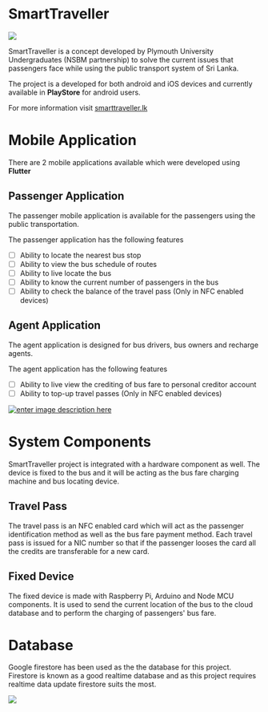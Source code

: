 # SmartTraveller


![](https://smarttraveller.lk/images/logos/logo-app.png)

SmartTraveller is a concept developed by Plymouth University Undergraduates (NSBM partnership)  to solve the current issues that passengers face while using the public transport system of Sri Lanka.

The project is a  developed for both android and iOS devices and currently available in **PlayStore** for android users. 

For more information visit [smarttraveller.lk](https://smarttraveller.lk/)

# Mobile Application

There are 2 mobile applications available which were developed using **Flutter**

## Passenger Application

The passenger mobile application is available for the passengers using the public transportation.  

The passenger application has the following features

 - [ ] Ability to locate the nearest bus stop
 - [ ] Ability to view the bus schedule of routes
 - [ ] Ability to live locate the bus
 - [ ] Ability to know the current number of passengers in the bus
 - [ ] Ability to check the balance of the travel pass (Only in NFC enabled devices)

## Agent Application

The agent application is designed for bus drivers, bus owners and recharge agents.

The agent application has the following features

 - [ ] Ability to live view the crediting of bus fare to personal creditor account
 - [ ] Ability to top-up travel passes  (Only in NFC enabled devices)

[
![enter image description here](https://freeiconshop.com/wp-content/uploads/edd/google-play-badge-128x128.png)
](playstoe)



# System Components

SmartTraveller project is integrated with a hardware component as well. The device is fixed to the bus and it will be acting as the bus fare charging machine and bus locating device.


## Travel Pass

The travel pass is an NFC enabled card which will act as the passenger identification method as well as the bus fare payment method. Each travel pass is issued for a NIC number so that if the passenger looses the card all the credits are transferable for a new card. 

## Fixed Device

The fixed device is made with Raspberry Pi, Arduino and Node MCU components. It is used to send the current location of the bus to the cloud database and to perform the charging of passengers' bus fare.



# Database

Google firestore has been used as the the database for this project. Firestore is known as a good realtime database and as this project requires realtime data update firestore suits the most.

![](https://res.cloudinary.com/practicaldev/image/fetch/s--votq-78N--/c_imagga_scale,f_auto,fl_progressive,h_420,q_auto,w_1000/https://dev-to-uploads.s3.amazonaws.com/i/eg898z0che879nbvhlsv.png)
